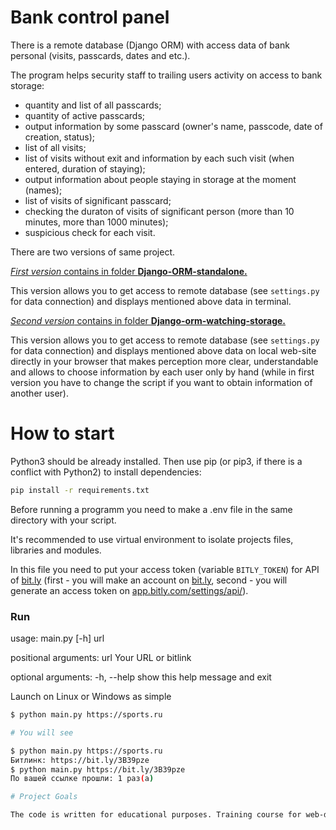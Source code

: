 # Bank control panel
There is a remote database (Django ORM) with access data of bank personal (visits, passcards, dates and etc.).

The program helps security staff to trailing users activity on access to bank storage:

- quantity and list of all passcards;
- quantity of active passcards;
- output information by some passcard (owner's name, passcode, date of creation, status);
- list of all visits;
- list of visits without exit and information by each such visit (when entered, duration of staying);
- output information about people staying in storage at the moment (names);
- list of visits of significant passcard;
- checking the duraton of visits of significant person (more than 10 minutes, more than 1000 minutes);
- suspicious check for each visit.

There are two versions of same project.

<ins>*First version* contains in folder __Django-ORM-standalone.__</ins>

This version allows you to get access to remote database (see ```settings.py``` for data connection) and displays mentioned above data in terminal.

<ins>*Second version* contains in folder __Django-orm-watching-storage.__</ins>

This version allows you to get access to remote database (see ```settings.py``` for data connection) and displays mentioned above data on local web-site directly in your browser that makes perception more clear, understandable and allows to choose information by each user only by hand (while in first version you have to change the script if you want to obtain information of another user).


# How to start

Python3 should be already installed. Then use pip (or pip3, if there is a conflict with Python2) to install dependencies:

```bash
pip install -r requirements.txt
```
Before running a programm you need to make a .env file in the same directory with your script.

It's recommended to use virtual environment to isolate projects files, libraries and modules.

In this file you need to put your access token (variable `BITLY_TOKEN`) for API of [bit.ly](https://bit.ly) (first - you will make an account on [bit.ly](https://bit.ly), second - you will generate an access token on [app.bitly.com/settings/api/](https://app.bitly.com/settings/api/)). 

### Run

usage: main.py [-h] url

positional arguments:
  url         Your URL or bitlink

optional arguments:
  -h, --help  show this help message and exit
  
Launch on Linux or Windows as simple

```bash
$ python main.py https://sports.ru

# You will see

$ python main.py https://sports.ru
Битлинк: https://bit.ly/3B39pze
$ python main.py https://bit.ly/3B39pze
По вашей ссылке прошли: 1 раз(а)

# Project Goals

The code is written for educational purposes. Training course for web-developers - [DEVMAN.org](https://devman.org)
